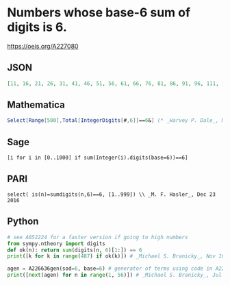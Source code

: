# Numbers whose base\-6 sum of digits is 6\.
https://oeis.org/A227080
## JSON
```JSON
[11, 16, 21, 26, 31, 41, 46, 51, 56, 61, 66, 76, 81, 86, 91, 96, 111, 116, 121, 126, 146, 151, 156, 181, 186, 221, 226, 231, 236, 241, 246, 256, 261, 266, 271, 276, 291, 296, 301, 306, 326, 331, 336, 361, 366, 396, 436, 441, 446, 451, 456, 471, 476, 481, 486]
```
## Mathematica
```Mathematica
Select[Range[500],Total[IntegerDigits[#,6]]==6&] (* _Harvey P. Dale_, Nov 25 2016 *)
```
## Sage
```Sage
[i for i in [0..1000] if sum(Integer(i).digits(base=6))==6]
```
## PARI
```PARI
select( is(n)=sumdigits(n,6)==6, [1..999]) \\ _M. F. Hasler_, Dec 23 2016
```
## Python
```Python
# see A052224 for a faster version if going to high numbers
from sympy.ntheory import digits
def ok(n): return sum(digits(n, 6)[1:]) == 6
print([k for k in range(487) if ok(k)]) # _Michael S. Branicky_, Nov 16 2021
```
```Python
agen = A226636gen(sod=6, base=6) # generator of terms using code in A226636
print([next(agen) for n in range(1, 56)]) # _Michael S. Branicky_, Jul 10 2022
```
